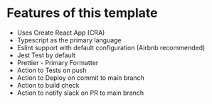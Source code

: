 # Features of this template
 * Uses Create React App (CRA)
 * Typescript as the primary language
 * Eslint support with default configuration (Airbnb recommended)
 * Jest Test by default
 * Prettier - Primary Formatter
 * Action to Tests on push
 * Action to Deploy on commit to main branch
 * Action to build check
 * Action to notify slack on PR to main branch

